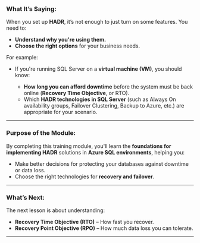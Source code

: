 ### **What It’s Saying:**

When you set up **HADR**, it’s not enough to just turn on some features. You need to:

- **Understand why you're using them.**
- **Choose the right options** for your business needs.

For example:

- If you're running SQL Server on a **virtual machine (VM)**, you should know:

  - **How long you can afford downtime** before the system must be back online (**Recovery Time Objective**, or RTO).
  - Which **HADR technologies in SQL Server** (such as Always On availability groups, Failover Clustering, Backup to Azure, etc.) are appropriate for your scenario.

---

### **Purpose of the Module:**

By completing this training module, you'll learn the **foundations for implementing HADR** solutions in **Azure SQL environments**, helping you:

- Make better decisions for protecting your databases against downtime or data loss.
- Choose the right technologies for **recovery and failover**.

---

### **What’s Next:**

The next lesson is about understanding:

- **Recovery Time Objective (RTO)** – How fast you recover.
- **Recovery Point Objective (RPO)** – How much data loss you can tolerate.

---

